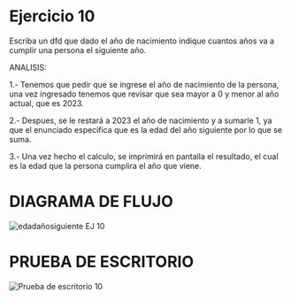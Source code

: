 # Ejercicio 10
Escriba un dfd que dado el año de nacimiento indique cuantos años va a cumplir una persona el siguiente año.

ANALISIS:

1.- Tenemos que pedir que se ingrese el año de nacimiento de la persona, una vez ingresado  tenemos que revisar que sea mayor a 0 y menor al año actual, que es 2023.

2.- Despues, se le restará a 2023 el año de nacimiento y a sumarle 1, ya que el enunciado especifica que es la edad del año siguiente por lo que se suma.

3.- Una vez hecho el calculo, se imprimirá en pantalla el resultado, el cual es la edad que la persona cumplira el año que viene.

# DIAGRAMA DE FLUJO
![edadañosiguiente EJ 10](https://github.com/ChristianDavSS/Portafolio/assets/145722756/0e49655c-da97-4779-8878-4ad72bd65a91)

# PRUEBA DE ESCRITORIO
![Prueba de escritorio 10](https://github.com/ChristianDavSS/Portafolio/assets/145722756/c4351b3e-89a8-44eb-961e-32bdddc351fb)
